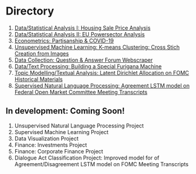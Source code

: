 # Directory
1. [Data/Statistical Analysis I: Housing Sale Price Analysis](https://haruka-takagi-datascience.github.io/data_analysis_I/)
2. [Data/Statistical Analysis II: EU Powersector Analysis](https://github.com/haruka-takagi-datascience/data_analysis_II)
3. [Econometrics: Partisanship & COVID-19](https://haruka-takagi-datascience.github.io/econometrics/)
4. [Unsupervised Machine Learning: K-means Clustering: Cross Stich Creation from Images](https://haruka-takagi-datascience.github.io/unsupervised_ml/)
5. [Data Collection: Question & Answer Forum Webscraper](https://haruka-takagi-datascience.github.io/data_collection/)
6. [Data/Text Processing: Building a Special Furigana Machine](https://haruka-takagi-datascience.github.io/text_processing/)
7. [Topic Modelling/Textual Analysis: Latent Dirichlet Allocation on FOMC Historical Materials](https://haruka-takagi-datascience.github.io/textual_analysis/)
8. [Supervised Natural Language Processing: Agreement LSTM model on Federal Open Market Committee Meeting Transcripts](https://haruka-takagi-datascience.github.io/supervised_nlp/)

## In development: Coming Soon!
1. Unsupervised Natural Language Processing Project
2. Supervised Machine Learning Project
3. Data Visualization Project
4. Finance: Investments Project
5. Finance: Corporate Finance Project
6. Dialogue Act Classification Project: Improved model for of Agreement/Disagreement LSTM model on FOMC Meeting Transcripts

